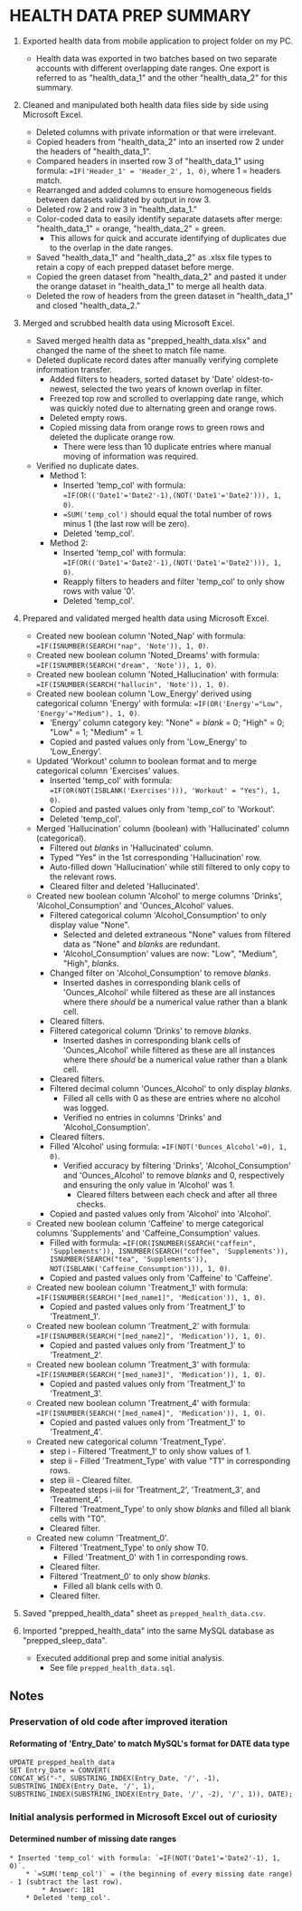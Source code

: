 # HEALTH DATA PREP SUMMARY

1. Exported health data from mobile application to project folder on my PC.
    * Health data was exported in two batches based on two separate accounts with different overlapping date ranges. One export is referred to as "health_data_1" and the other "health_data_2" for this summary.

2. Cleaned and manipulated both health data files side by side using Microsoft Excel.
    * Deleted columns with private information or that were irrelevant.
    * Copied headers from "health_data_2" into an inserted row 2 under the headers of "health_data_1".
    * Compared headers in inserted row 3 of "health_data_1" using formula: `=IF('Header_1' = 'Header_2', 1, 0)`, where 1 = headers match.
    * Rearranged and added columns to ensure homogeneous fields between datasets validated by output in row 3.
    * Deleted row 2 and row 3 in "health_data_1."
    * Color-coded data to easily identify separate datasets after merge: "health_data_1" = orange, "health_data_2" = green.
        * This allows for quick and accurate identifying of duplicates due to the overlap in the date ranges.
    * Saved "health_data_1" and "health_data_2" as .xlsx file types to retain a copy of each prepped dataset before merge.
    * Copied the green dataset from "health_data_2" and pasted it under the orange dataset in "health_data_1" to merge all health data.
    * Deleted the row of headers from the green dataset in "health_data_1" and closed "health_data_2."

3. Merged and scrubbed health data using Microsoft Excel.
    * Saved merged health data as "prepped_health_data.xlsx" and changed the name of the sheet to match file name.
    * Deleted duplicate record dates after manually verifying complete information transfer.
        * Added filters to headers, sorted dataset by 'Date' oldest-to-newest, selected the two years of known overlap in filter.
        * Freezed top row and scrolled to overlapping date range, which was quickly noted due to alternating green and orange rows.
        * Deleted empty rows.
        * Copied missing data from orange rows to green rows and deleted the duplicate orange row.
            * There were less than 10 duplicate entries where manual moving of information was required.
    * Verified no duplicate dates.
        * Method 1:
            * Inserted 'temp_col' with formula: `=IF(OR(('Date1'='Date2'-1),(NOT('Date1'='Date2'))), 1, 0)`.
            * `=SUM('temp_col')` should equal the total number of rows minus 1 (the last row will be zero).
            * Deleted 'temp_col'.
        * Method 2:
            * Inserted 'temp_col' with formula: `=IF(OR(('Date1'='Date2'-1),(NOT('Date1'='Date2'))), 1, 0)`.
            * Reapply filters to headers and filter 'temp_col' to only show rows with value '0'.
            * Deleted 'temp_col'.

4. Prepared and validated merged health data using Microsoft Excel.
    * Created new boolean column 'Noted_Nap' with formula: `=IF(ISNUMBER(SEARCH("nap", 'Note')), 1, 0)`.
    * Created new boolean column 'Noted_Dreams' with formula: `=IF(ISNUMBER(SEARCH("dream", 'Note')), 1, 0)`.
    * Created new boolean column 'Noted_Hallucination' with formula: `=IF(ISNUMBER(SEARCH("hallucin", 'Note')), 1, 0)`.
    * Created new boolean column 'Low_Energy' derived using categorical column 'Energy' with formula: `=IF(OR('Energy'="Low", 'Energy'="Medium"), 1, 0)`.
        * 'Energy' column category key: "None" = *blank* = 0; "High" = 0; "Low" = 1; "Medium" = 1.
        * Copied and pasted values only from 'Low_Energy' to 'Low_Energy'.
    * Updated 'Workout' column to boolean format and to merge categorical column 'Exercises' values.
        * Inserted 'temp_col' with formula: `=IF(OR(NOT(ISBLANK('Exercises'))), 'Workout' = "Yes"), 1, 0)`.
        * Copied and pasted values only from 'temp_col' to 'Workout'.
        * Deleted 'temp_col'.
    * Merged 'Hallucination' column (boolean) with 'Hallucinated' column (categorical).
        * Filtered out *blanks* in 'Hallucinated' column.
        * Typed "Yes" in the 1st corresponding 'Hallucination' row.
        * Auto-filled down 'Hallucination' while still filtered to only copy to the relevant rows.
        * Cleared filter and deleted 'Hallucinated'.
    * Created new boolean column 'Alcohol' to merge columns 'Drinks', 'Alcohol_Consumption' and 'Ounces_Alcohol' values.
        * Filtered categorical column 'Alcohol_Consumption' to only display value "None".
            * Selected and deleted extraneous "None" values from filtered data as "None" and *blanks* are redundant.
            * 'Alcohol_Consumption' values are now: "Low", "Medium", "High", *blanks*.
        * Changed filter on 'Alcohol_Consumption' to remove *blanks*.
            * Inserted dashes in corresponding blank cells of 'Ounces_Alcohol' while filtered as these are all instances where there *should* be a numerical value rather than a blank cell.
        * Cleared filters.
        * Filtered categorical column 'Drinks' to remove *blanks*.
            * Inserted dashes in corresponding blank cells of 'Ounces_Alcohol' while filtered as these are all instances where there *should* be a numerical value rather than a blank cell.
        * Cleared filters.
        * Filtered decimal column 'Ounces_Alcohol' to only display *blanks*.
            * Filled all cells with 0 as these are entries where no alcohol was logged.
            * Verified no entries in columns 'Drinks' and 'Alcohol_Consumption'.
        * Cleared filters.
        * Filled 'Alcohol' using formula: `=IF(NOT('Ounces_Alcohol'=0), 1, 0)`.
            * Verified accuracy by filtering 'Drinks', 'Alcohol_Consumption' and 'Ounces_Alcohol' to remove *blanks* and 0, respectively and ensuring the only value in 'Alcohol' was 1.
                * Cleared filters between each check and after all three checks.
        * Copied and pasted values only from 'Alcohol' into 'Alcohol'.
    * Created new boolean column 'Caffeine' to merge categorical columns 'Supplements' and 'Caffeine_Consumption' values.
        * Filled with formula: `=IF(OR(ISNUMBER(SEARCH("caffein", 'Supplements')), ISNUMBER(SEARCH("coffee", 'Supplements')), ISNUMBER(SEARCH("tea", 'Supplements')), NOT(ISBLANK('Caffeine_Consumption'))), 1, 0)`.
        * Copied and pasted values only from 'Caffeine' to 'Caffeine'.
    * Created new boolean column 'Treatment_1' with formula: `=IF(ISNUMBER(SEARCH("[med_name1]", 'Medication')), 1, 0)`.
        * Copied and pasted values only from 'Treatment_1' to 'Treatment_1'.
    * Created new boolean column 'Treatment_2' with formula: `=IF(ISNUMBER(SEARCH("[med_name2]", 'Medication')), 1, 0)`.
        * Copied and pasted values only from 'Treatment_1' to 'Treatment_2'.
    * Created new boolean column 'Treatment_3' with formula: `=IF(ISNUMBER(SEARCH("[med_name3]", 'Medication')), 1, 0)`.
        * Copied and pasted values only from 'Treatment_1' to 'Treatment_3'.
    * Created new boolean column 'Treatment_4' with formula: `=IF(ISNUMBER(SEARCH("[med_name4]", 'Medication')), 1, 0)`.
        * Copied and pasted values only from 'Treatment_1' to 'Treatment_4'.
    * Created new categorical column 'Treatment_Type'.
        * step i - Filtered 'Treatment_1' to only show values of 1.
        * step ii - Filled 'Treatment_Type' with value "T1" in corresponding rows.
        * step iii - Cleared filter.
        * Repeated steps i-iii for 'Treatment_2', 'Treatment_3', and 'Treatment_4'.
        * Filtered 'Treatment_Type' to only show *blanks* and filled all blank cells with "T0".
        * Cleared filter.
    * Created new column 'Treatment_0'.
        * Filtered 'Treatment_Type' to only show T0.
            * Filled 'Treatment_0' with 1 in corresponding rows.
        * Cleared filter.
        * Filtered 'Treatment_0' to only show *blanks*.
            * Filled all blank cells with 0.
        * Cleared filter.

5. Saved "prepped_health_data" sheet as `prepped_health_data.csv`.

6. Imported "prepped_health_data" into the same MySQL database as "prepped_sleep_data".
    * Executed additional prep and some initial analysis.
        * See file `prepped_health_data.sql`.

## Notes

### Preservation of old code after improved iteration

#### Reformating of 'Entry_Date' to match MySQL's format for DATE data type

    UPDATE prepped_health_data
    SET Entry_Date = CONVERT(
    CONCAT_WS("-", SUBSTRING_INDEX(Entry_Date, '/', -1), 
    SUBSTRING_INDEX(Entry_Date, '/', 1),
    SUBSTRING_INDEX(SUBSTRING_INDEX(Entry_Date, '/', -2), '/', 1)), DATE);

### Initial analysis performed in Microsoft Excel out of curiosity

#### Determined number of missing date ranges

    * Inserted 'temp_col' with formula: `=IF(NOT('Date1'='Date2'-1), 1, 0)`.
        * `=SUM('temp_col')` = (the beginning of every missing date range) - 1 (subtract the last row).
            * Answer: 181
        * Deleted 'temp_col'.
